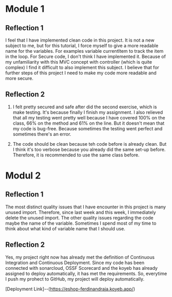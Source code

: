 <h1> Module 1</h1>

<h2> Reflection 1 </h2>
I feel that I have implemented clean code in this project. It is not a new subject to me, but for this tutorial, I force myself to give a more readable name for the variables. For examples variable currentItem to track the item in the loop. 
For Secure code, I don't think I have implemented it. Because of my unfamiliarity with this MVC concept with controller (which is quite complex) I find it difficult to also implement this subject.
I believe that for further steps of this project I need to make my code more readable and more secure.

<h2> Reflection 2 </h2>

1. I felt pretty secured and safe after did the second exercise, which is make testing. It's because finally I finish
my assignment. I also relieved that all my testing went pretty well because I have covered 100% on the class, 66% on the method
and 61% on the line. But it doesn't mean that my code is bug-free. Because sometimes the testing went perfect and sometimes
there's an error.

2. The code should be clean because teh code before is already clean. But I think it's too verbose because
   you already did the same set-up before. Therefore, it is recommended to use the same class before.

<h1>Modul 2</h1>
<h2> Reflection 1 </h2>
The most distinct quality issues that I have encounter in this project is many unused import. Therefore, since last week and this week, I immediately delete the unused import.
The other quality issues regarding the code maybe the name of the variable. Sometimes I spend most of my time to think about what kind of variable name that I should use.

<h2> Reflection 2 </h2>
Yes, my project right now has already met the definition of Continuous Integration and Continuous Deployment. Since my code has been connected with sonarcloud, OSSF Scorecard and the koyeb has already assigned to deploy automatically, it has met the requirements. So, everytime I push my prohect to GitHub, my project will deploy automatically.



[Deployment Link]--(https://eshop-ferdinandraja.koyeb.app/)
